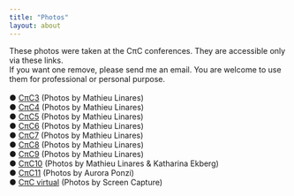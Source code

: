 ```yaml
---
title: "Photos"
layout: about
---
```


These photos were taken at the CπC conferences. They are accessible only via these links.<br>
If you want one remove, please send me an email. You are welcome to use them for professional or personal purpose.<br>
<br>
● <a href="https://photos.app.goo.gl/j1KM5bJuuR9H3xgm2" target="_blank" rel="noopener noreferrer">CπC3</a> (Photos by Mathieu Linares)<br>
● <a href="https://photos.app.goo.gl/5yS5gR9PrRTlBRk02" target="_blank" rel="noopener noreferrer">CπC4</a> (Photos by Mathieu Linares)<br>
● <a href="https://photos.app.goo.gl/itGAKWXLea8sM4cR2" target="_blank" rel="noopener noreferrer">CπC5</a> (Photos by Mathieu Linares)<br>
● <a href="https://photos.app.goo.gl/ztvMW7vSScAtqBBq2" target="_blank" rel="noopener noreferrer">CπC6</a> (Photos by Mathieu Linares)<br>
● <a href="https://photos.app.goo.gl/DxYXlXCxhim0dLUm1" target="_blank" rel="noopener noreferrer">CπC7</a> (Photos by Mathieu Linares)<br>
● <a href="https://goo.gl/photos/XmGsFanPz2aXNSSh9" target="_blank" rel="noopener noreferrer">CπC8</a> (Photos by Mathieu Linares)<br>
● <a href="https://photos.app.goo.gl/eXLik2lcI7KlVKU52" target="_blank" rel="noopener noreferrer">CπC9</a> (Photos by Mathieu Linares)<br>
● <a href="https://photos.app.goo.gl/CN8KJAK8ZEPetJCq9" target="_blank" rel="noopener noreferrer">CπC10</a> (Photos by Mathieu Linares & Katharina Ekberg)<br>
● <a href="https://drive.google.com/drive/folders/1G-wX6cQl98ydkuU4Ly9vOq-K8F48mHkO?usp=sharing" target="_blank" rel="noopener noreferrer">CπC11</a> (Photos by Aurora Ponzi)<br>
● <a href="https://photos.app.goo.gl/XaqhbefA5NE3MykF7" target="_blank" rel="noopener noreferrer">CπC virtual</a> (Photos by Screen Capture)<br>

